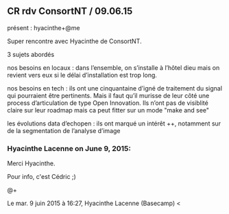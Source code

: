 ## CR rdv ConsortNT / 09.06.15



présent : hyacinthe+@me

Super rencontre avec Hyacinthe de ConsortNT.

  

3 sujets abordés

  

nos besoins en locaux : dans l’ensemble, on s’installe à l’hôtel dieu mais on
revient vers eux si le délai d’installation est trop long.

  

nos besoins en tech : ils ont une cinquantaine d’igné de traitement du signal
qui pourraient être pertinents. Mais il faut qu’il murisse de leur côté une
process d’articulation de type Open Innovation. Ils n’ont pas de visiblité
claire sur leur roadmap mais ca peut fitter sur un mode "make and see"

  

les évolutions data d’echopen : ils ont marqué un intérêt ++, notamment sur de
la segmentation de l’analyse d’image



### **Hyacinthe Lacenne** on June 9, 2015:



Merci Hyacinthe.  
  
Pour info, c'est Cédric ;)  
  
@+  
  
Le mar. 9 juin 2015 à 16:27, Hyacinthe Lacenne (Basecamp) &lt;



